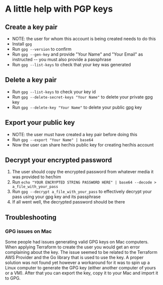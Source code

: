 # A little help with PGP keys

## Create a key pair
- NOTE: the user for whom this account is being created needs to do this
- Install `gpg`
- Run `gpg --version` to confirm
- Run `gpg --gen-key` and provide "Your Name" and "Your Email" as instructed -- you must also provide a passphrase
- Run `gpg --list-keys` to check that your key was generated

## Delete a key pair
- Run `gpg --list-keys` to check your key id
- Run `gpg --delete-secret-keys "Your Name"` to delete your private gpg key
- Run `gpg --delete-key "Your Name"` to delete your public gpg key

## Export your public key
- NOTE: the user must have created a key pair before doing this
- Run `gpg --export "Your Name" | base64`
- Now the user can share her/his public key for creating her/his account

## Decrypt your encrypted password
1. The user should copy the encrypted password from whatever media it was provided to her/him
2. Run `echo "YOUR ENCRYPTED STRING PASSWORD HERE" | base64 --decode > a_file_with_your_pass`
3. Run `gpg --decrypt a_file_with_your_pass` to effectively decrypt your pass using your gpg key and its passphrase
4. If all went well, the decrypted password should be there


## Troubleshooting

###  GPG issues on Mac
Some people had issues generating valid GPG keys on Mac computers. When applying Terraform to create the user you would get an error complaining about the key. The issue seemed to be related to the Terraform AWS Provider and the Go library that is used to use the key.
A proper solution was not found yet however a workaround for it was to spin up a Linux computer to generate the GPG key (either another computer of yours or a VM). After that you can export the key, copy it to your Mac and import it to GPG.
